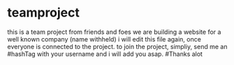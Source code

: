 # teamproject
this is a team project from  friends and foes
we are building a website for a well known company (name withheld)
i will edit this file again, once everyone is  connected to the project.
to join the project, simpliy, send me an #hashTag with your username 
and i will add you asap.
#Thanks alot
